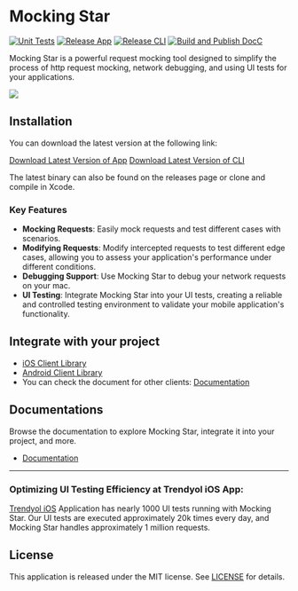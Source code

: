# Mocking Star

[![Unit Tests](https://github.com/Trendyol/mockingstar/actions/workflows/unit-tests.yml/badge.svg)](https://github.com/Trendyol/mockingstar/actions/workflows/unit-tests.yml) 
[![Release App](https://github.com/Trendyol/mockingstar/actions/workflows/release-app.yml/badge.svg)](https://github.com/Trendyol/mockingstar/actions/workflows/release-app.yml)
[![Release CLI](https://github.com/Trendyol/mockingstar/actions/workflows/release-cli.yml/badge.svg)](https://github.com/Trendyol/mockingstar/actions/workflows/release-cli.yml)
[![Build and Publish DocC](https://github.com/Trendyol/mockingstar/actions/workflows/build-and-publish-docc.yml/badge.svg)](https://github.com/Trendyol/mockingstar/actions/workflows/build-and-publish-docc.yml)

Mocking Star is a powerful request mocking tool designed to simplify the process of http request mocking, network debugging, and using UI tests for your applications.

![](https://github.com/Trendyol/mockingstar/blob/main/.github/resources/MockingStarDemo.gif)

## Installation

You can download the latest version at the following link:

[Download Latest Version of App](https://github.com/Trendyol/mockingstar/releases/latest)
[Download Latest Version of CLI](https://github.com/Trendyol/mockingstar/releases/latest)

The latest binary can also be found on the releases page or clone and compile in Xcode.

### Key Features

- **Mocking Requests**: Easily mock requests and test different cases with scenarios.
- **Modifying Requests**: Modify intercepted requests to test different edge cases, allowing you to assess your application's performance under different conditions.
- **Debugging Support**: Use Mocking Star to debug your network requests on your mac.
- **UI Testing**: Integrate Mocking Star into your UI tests, creating a reliable and controlled testing environment to validate your mobile application's functionality.

## Integrate with your project

- [iOS Client Library](https://github.com/Trendyol/mockingstar-ios)
- [Android Client Library](https://github.com/Trendyol/mockingstar-android)
- You can check the document for other clients: [Documentation](https://github.com/Trendyol/mockingstar)

## Documentations
Browse the documentation to explore Mocking Star, integrate it into your project, and more.
- [Documentation](https://trendyol.github.com/mockingstar)

---
### Optimizing UI Testing Efficiency at Trendyol iOS App:
[Trendyol iOS](https://apps.apple.com/tr/app/trendyol-fashion-trends/id524362642?l=en) Application has nearly 1000 UI tests running with Mocking Star. 
Our UI tests are executed approximately 20k times every day, and Mocking Star handles approximately 1 million requests.

## License

This application is released under the MIT license. See [LICENSE](LICENSE) for details.
